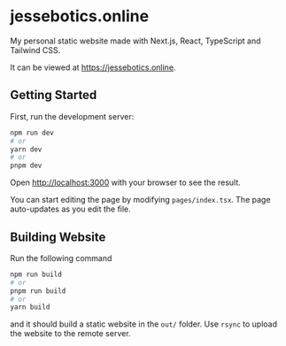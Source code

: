 # jessebotics.online

My personal static website made with Next.js, React,
TypeScript and Tailwind CSS.

It can be viewed at <https://jessebotics.online>.

## Getting Started

First, run the development server:

```bash
npm run dev
# or
yarn dev
# or
pnpm dev
```

Open [http://localhost:3000](http://localhost:3000) with
your browser to see the result.

You can start editing the page by modifying
`pages/index.tsx`. The page auto-updates as you edit the
file.

## Building Website

Run the following command
```bash
npm run build
# or
pnpm run build
# or 
yarn build
```

and it should build a static website in the `out/` folder.
Use `rsync` to upload the website to the remote server.
